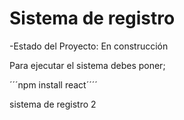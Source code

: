 <h1>Sistema de registro</h1>

-Estado del Proyecto: En construcción

Para ejecutar el sistema debes poner;

´´´npm install react´´´´

sistema de registro 2
